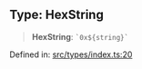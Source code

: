 
## Type: HexString

> **HexString**: `` `0x${string}` ``

Defined in: [src/types/index.ts:20](https://github.com/centrifuge/sdk/blob/5924ed586d0e61ad527b0c53333be0f2d6e0ea5a/src/types/index.ts#L20)
